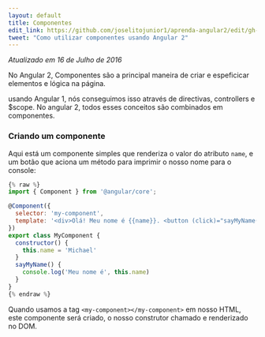 ```yaml
---
layout: default
title: Componentes
edit_link: https://github.com/joselitojunior1/aprenda-angular2/edit/gh-pages/components/index.md
tweet: "Como utilizar componentes usando Angular 2"
---
```


_Atualizado em 16 de Julho de 2016_

No Angular 2, Componentes são a principal maneira de criar e espeficicar elementos e lógica na página.

usando Angular 1, nós conseguimos isso através de directivas, controllers e $scope. No angular 2, todos esses conceitos
são combinados em componentes.

### Criando um componente

Aqui está um componente simples que renderiza o valor do atributo `name`, e um botão que aciona um método para imprimir o nosso nome para o console:

```javascript
{% raw %}
import { Component } from '@angular/core';

@Component({
  selector: 'my-component',
  template: '<div>Olá! Meu nome é {{name}}. <button (click)="sayMyName()">Diga meu nome</button></div>'
})
export class MyComponent {
  constructor() {
    this.name = 'Michael'
  }
  sayMyName() {
    console.log('Meu nome é', this.name)
  }
}
{% endraw %}
```

Quando usamos a tag `<my-component></my-component>` em nosso HTML, este componente será criado, o nosso construtor chamado e renderizado no DOM.
